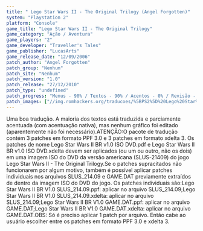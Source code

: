 ```yaml
---
title: " Lego Star Wars II - The Original Trilogy (Angel Forgotten)"
system: "Playstation 2"
platform: "Console"
game_title: "Lego Star Wars II - The Original Trilogy"
game_category: "Ação / Aventura"
game_players: "2"
game_developer: "Traveller's Tales"
game_publisher: "LucasArts"
game_release_date: "12/09/2006"
patch_author: "Angel Forgotten"
patch_group: "Nenhum"
patch_site: "Nenhum"
patch_version: "1.0"
patch_release: "27/12/2010"
patch_type: "undefined"
patch_progress: "Menus - 90% / Textos - 90% / Acentos - 0% / Revisão - 80% / Total - 65%"
patch_images: ["//img.romhackers.org/traducoes/%5BPS2%5D%20Lego%20Star%20Wars%20II%20-%20Angel%20Forgotten%20-%201.jpg","//img.romhackers.org/traducoes/%5BPS2%5D%20Lego%20Star%20Wars%20II%20-%20Angel%20Forgotten%20-%202.jpg","//img.romhackers.org/traducoes/%5BPS2%5D%20Lego%20Star%20Wars%20II%20-%20Angel%20Forgotten%20-%203.jpg"]
---
```

Uma boa tradução. A maioria dos textos está traduzida e parciamente acentuada (com acentuação nativa), mas nenhum gráfico foi editado (aparentemente não foi necessário).ATENÇÃO:O pacote de tradução contém 3 patches em formato PPF 3.0 e 3 patches em formato xdelta 3. Os patches de nome Lego Star Wars II BR v1.0 ISO DVD.pdf e Lego Star Wars II BR v1.0 ISO DVD.xdelta devem ser aplicados (ou um ou outro, não os dois) em uma imagem ISO do DVD da versão americana (SLUS-21409) do jogo Lego Star Wars II - The Original Trilogy.Se o patches supracitados não funcionarem por algum motivo, também é possível aplicar patches individuais nos arquivos SLUS_214.09 e GAME.DAT previamente extraídos de dentro da imagem ISO do DVD do jogo. Os patches individuais são:Lego Star Wars II BR V1.0 SLUS_214.09.ppf: aplicar no arquivo SLUS_214.09;Lego Star Wars II BR V1.0 SLUS_214.09.xdelta: aplicar no arquivo SLUS_214.09;Lego Star Wars II BR V1.0 GAME.DAT.ppf: aplicar no arquivo GAME.DAT;Lego Star Wars II BR V1.0 GAME.DAT.xdelta: aplicar no arquivo GAME.DAT.OBS: Só é preciso aplicar 1 patch por arquivo. Então cabe ao usuário escolher entre os patches em formato PPF 3.0 e xdelta 3.